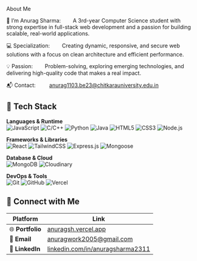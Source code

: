 About Me

👋 I’m Anurag Sharma:
  A 3rd-year Computer Science student with strong expertise in full-stack web development and a passion for building scalable, real-world applications.

💻 Specialization:
  Creating dynamic, responsive, and secure web solutions with a focus on clean architecture and efficient performance.

💡 Passion:
  Problem-solving, exploring emerging technologies, and delivering high-quality code that makes a real impact.

📬 Contact:
   anurag1103.be23@chitkarauniversity.edu.in


## 💼 Tech Stack

**Languages & Runtime**  
![JavaScript](https://img.shields.io/badge/JavaScript-F7DF1E?style=for-the-badge&logo=javascript&logoColor=black)
![C/C++](https://img.shields.io/badge/C/C++-00599C?style=for-the-badge&logo=c%2B%2B&logoColor=white)
![Python](https://img.shields.io/badge/Python-3776AB?style=for-the-badge&logo=python&logoColor=white)
![Java](https://img.shields.io/badge/Java-007396?style=for-the-badge&logo=java&logoColor=white)
![HTML5](https://img.shields.io/badge/HTML5-E34F26?style=for-the-badge&logo=html5&logoColor=white)
![CSS3](https://img.shields.io/badge/CSS3-1572B6?style=for-the-badge&logo=css3&logoColor=white)
![Node.js](https://img.shields.io/badge/Node.js-339933?style=for-the-badge&logo=nodedotjs&logoColor=white)

**Frameworks & Libraries**  
![React](https://img.shields.io/badge/React-20232A?style=for-the-badge&logo=react&logoColor=61DAFB)
![TailwindCSS](https://img.shields.io/badge/Tailwind_CSS-38B2AC?style=for-the-badge&logo=tailwindcss&logoColor=white)
![Express.js](https://img.shields.io/badge/Express.js-000000?style=for-the-badge&logo=express&logoColor=white)
![Mongoose](https://img.shields.io/badge/Mongoose-880000?style=for-the-badge)

**Database & Cloud**  
![MongoDB](https://img.shields.io/badge/MongoDB-4EA94B?style=for-the-badge&logo=mongodb&logoColor=white)
![Cloudinary](https://img.shields.io/badge/Cloudinary-3448C5?style=for-the-badge&logo=cloudinary&logoColor=white)

**DevOps & Tools**  
![Git](https://img.shields.io/badge/Git-F05032?style=for-the-badge&logo=git&logoColor=white)
![GitHub](https://img.shields.io/badge/GitHub-181717?style=for-the-badge&logo=github&logoColor=white)
![Vercel](https://img.shields.io/badge/Vercel-000000?style=for-the-badge&logo=vercel&logoColor=white)



## 📎 Connect with Me

| Platform | Link |
|----------|------|
| 🌐 **Portfolio** | [anuragsh.vercel.app](https://anuragsh.vercel.app) |
| 📧 **Email** | [anuragwork2005@gmail.com](mailto:anuragwork2005@gmail.com) |
| 💼 **LinkedIn** | [linkedin.com/in/anuragsharma2311](https://linkedin.com/in/anuragsharma2311) |

<!---
AnuragSharma2005/AnuragSharma2005 is a ✨ special ✨ repository because its `README.md` (this file) appears on your GitHub profile.
You can click the Preview link to take a look at your changes.
--->
